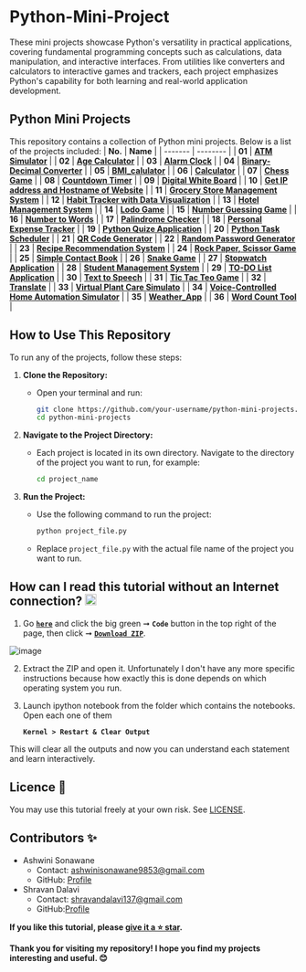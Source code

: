 # Python-Mini-Project

These mini projects showcase Python's versatility in practical applications, covering fundamental programming concepts such as calculations, data manipulation, and interactive interfaces. From utilities like converters and calculators to interactive games and trackers, each project emphasizes Python's capability for both learning and real-world application development.

## Python Mini Projects

This repository contains a collection of Python mini projects. Below is a list of the projects included:
| **No.** | **Name** | 
| ------- | -------- | 
|  **01** | **[ATM Simulator](https://github.com/SonawaneAshwini/Simple-Python-Mini-Projects/tree/main/ATM%20Simulator)** |
|	**02** | **[Age Calculator](https://github.com/SonawaneAshwini/Simple-Python-Mini-Projects/tree/main/Age%20Calculator)** |
|	**03** | **[Alarm Clock](https://github.com/SonawaneAshwini/Simple-Python-Mini-Projects/tree/main/Alarm%20Clock)** |
|  **04** | **[Binary-Decimal Converter](https://github.com/SonawaneAshwini/Simple-Python-Mini-Projects/tree/main/Binary-Decimal%20Converter)** |
|  **05** | **[BMI_calulator](https://github.com/SonawaneAshwini/Simple-Python-Mini-Projects/tree/main/BMI_calulator)** |
|  **06** | **[Calculator](https://github.com/SonawaneAshwini/Simple-Python-Mini-Projects/tree/main/Calculator)** |
|  **07** | **[Chess Game](https://github.com/SonawaneAshwini/Simple-Python-Mini-Projects/tree/main/Chess%20Game)** |
|  **08** | **[Countdown Timer](https://github.com/SonawaneAshwini/Simple-Python-Mini-Projects/tree/main/Countdown%20timer)** |
|  **09** | **[Digital White Board](https://github.com/SonawaneAshwini/Simple-Python-Mini-Projects/tree/main/Digital%20White%20Board)** |
|  **10** | **[Get IP address and Hostname of Website](https://github.com/SonawaneAshwini/Simple-Python-Mini-Projects/tree/main/Get%20IP%20address%20and%20Hostname%20of%20Website)** |
|  **11** | **[Grocery Store Management System](https://github.com/SonawaneAshwini/Simple-Python-Mini-Projects/tree/main/Grocery%20Store%20Management%20System)** |
|  **12** | **[Habit Tracker with Data Visualization](https://github.com/SonawaneAshwini/Simple-Python-Mini-Projects/tree/main/Habit%20Tracker%20with%20Data%20Visualization)** |
|  **13** | **[Hotel Management System](https://github.com/SonawaneAshwini/Simple-Python-Mini-Projects/tree/main/Hotel%20Management%20System)** |
|  **14** | **[Lodo Game](https://github.com/SonawaneAshwini/Simple-Python-Mini-Projects/tree/main/Ludo%20Game)** |
|  **15** | **[Number Guessing Game](https://github.com/SonawaneAshwini/Simple-Python-Mini-Projects/tree/main/Number%20Guessing%20Game)** |
|  **16** | **[Number to Words](https://github.com/SonawaneAshwini/Simple-Python-Mini-Projects/tree/main/Number%20to%20Words)** |
|  **17** | **[Palindrome Checker](https://github.com/SonawaneAshwini/Simple-Python-Mini-Projects/tree/main/Palindrome%20Checker)** |
|  **18** | **[Personal Expense Tracker](https://github.com/SonawaneAshwini/Simple-Python-Mini-Projects/tree/main/Personal%20Expense%20Tracker)** |
|  **19** | **[Python Quize Application](https://github.com/SonawaneAshwini/Simple-Python-Mini-Projects/tree/main/Python%20Quiz%20Application)** |
|  **20** | **[Python Task Scheduler](https://github.com/SonawaneAshwini/Simple-Python-Mini-Projects/tree/main/Python%20Task%20Scheduler)** |
|  **21** | **[QR Code Generator](https://github.com/SonawaneAshwini/Simple-Python-Mini-Projects/tree/main/QR%20Code%20Generator)** |
|  **22** | **[Random Password Generator](https://github.com/SonawaneAshwini/Simple-Python-Mini-Projects/tree/main/Random%20Password%20Generator)** |
|	**23**	| **[Recipe Recommendation System](https://github.com/SonawaneAshwini/Simple-Python-Mini-Projects/tree/main/Recipe%20Recommendation%20System)** |
|  **24** | **[Rock Paper, Scissor Game](https://github.com/SonawaneAshwini/Simple-Python-Mini-Projects/tree/main/Rock%2C%20Paper%2C%20Scissors%20Game)** |
|  **25** | **[Simple Contact Book](https://github.com/SonawaneAshwini/Simple-Python-Mini-Projects/tree/main/Simple%20Contact%20Book)** |
|  **26** | **[Snake Game](https://github.com/SonawaneAshwini/Simple-Python-Mini-Projects/tree/main/Snake%20Game)** |
|  **27** | **[Stopwatch Application](https://github.com/SonawaneAshwini/Simple-Python-Mini-Projects/tree/main/Stopwatch%20Application)** |
|  **28** | **[Student Management System](https://github.com/SonawaneAshwini/Simple-Python-Mini-Projects/tree/main/Student%20Management%20System)** |
|  **29** | **[TO-DO List Application](https://github.com/SonawaneAshwini/Simple-Python-Mini-Projects/tree/main/TO-DO%20List%20Application)** |
|  **30** | **[Text to Speech](https://github.com/SonawaneAshwini/Simple-Python-Mini-Projects/tree/main/Text%20to%20Speech)** |
|  **31** | **[Tic Tac Teo Game](https://github.com/SonawaneAshwini/Simple-Python-Mini-Projects/tree/main/Tic-Tac-Toe%20Game)** |
|  **32** | **[Translate](https://github.com/SonawaneAshwini/Simple-Python-Mini-Projects/tree/main/Translate)** |
|  **33** | **[Virtual Plant Care Simulato](https://github.com/SonawaneAshwini/Simple-Python-Mini-Projects/tree/main/Virtual%20Plant%20Care%20Simulato)** |
|  **34** | **[Voice-Controlled Home Automation Simulator](https://github.com/SonawaneAshwini/Simple-Python-Mini-Projects/tree/main/Voice-Controlled%20Home%20Automation%20Simulator)** |
|  **35** | **[Weather_App](https://github.com/SonawaneAshwini/Simple-Python-Mini-Projects/tree/main/Weather_app)** |
|  **36** | **[Word Count Tool](https://github.com/SonawaneAshwini/Simple-Python-Mini-Projects/tree/main/Word%20Count%20Tool)** |

## How to Use This Repository
To run any of the projects, follow these steps:

1. **Clone the Repository:**
   - Open your terminal and run:
     ```sh
     git clone https://github.com/your-username/python-mini-projects.git
     cd python-mini-projects
     ```

2. **Navigate to the Project Directory:**
   - Each project is located in its own directory. Navigate to the directory of the project you want to run, for example:
     ```sh
     cd project_name

     ```

3. **Run the Project:**
   - Use the following command to run the project:
     ```sh
     python project_file.py
     ```
   - Replace `project_file.py` with the actual file name of the project you want to run.

## How can I read this tutorial without an Internet connection? <img alt="GIF" src="https://github.com/TheDudeThatCode/TheDudeThatCode/blob/master/Assets/hmm.gif" width="20" />

1. Go [**`here`**](https://github.com/SonawaneAshwini/Simple-Python-Mini-Projects) and click the big green ➞  **`Code`** button in the top right of the page, then click ➞ [**`Download ZIP`**](https://github.com/SonawaneAshwini/Simple-Python-Mini-Projects/archive/refs/heads/main.zip).

  ![image](https://github.com/SonawaneAshwini/Simple-Python-Mini-Projects/assets/172588428/9d3dfb79-474e-4a0a-af5b-1e3ff3a784ef)



2. Extract the ZIP and open it. Unfortunately I don't have any more specific instructions because how exactly this is done depends on which operating system you run.
    
3. Launch ipython notebook from the folder which contains the notebooks. Open each one of them
  
    **`Kernel > Restart & Clear Output`**
    
This will clear all the outputs and now you can understand each statement and learn interactively.

## Licence 📜

You may use this tutorial freely at your own risk. See [LICENSE](https://github.com/SonawaneAshwini/Simple-Python-Mini-Projects/blob/main/LICENSE).


## Contributors ✨
- Ashwini Sonawane
  - Contact: ashwinisonawane9853@gmail.com
  - GitHub: [Profile](https://github.com/SonawaneAshwini)
- Shravan Dalavi
  - Contact: shravandalavi137@gmail.com
  - GitHub:[Profile]( https://github.com/ShravanDalavi)



**If you like this tutorial, please [give it a ⭐ star](https://github.com/SonawaneAshwini/Simple-Python-Mini-Projects).**

**Thank you for visiting my repository! I hope you find my projects interesting and useful. 😊**



